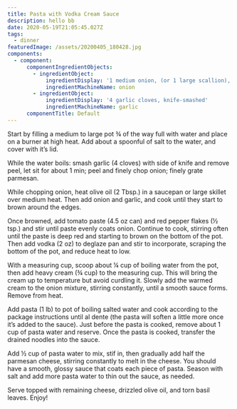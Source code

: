 ```yaml
---
title: Pasta with Vodka Cream Sauce
description: hello bb
date: 2020-05-19T21:05:45.027Z
tags:
  - dinner
featuredImage: /assets/20200405_180428.jpg
components:
  - component:
      componentIngredientObjects:
        - ingredientObject:
            ingredientDisplay: '1 medium onion, (or 1 large scallion), finely chopped'
            ingredientMachineName: onion
        - ingredientObject:
            ingredientDisplay: '4 garlic cloves, knife-smashed'
            ingredientMachineName: garlic
      componentTitle: Default
---
```

Start by filling a medium to large pot ¾ of the way full with water and place on a burner at high heat. Add about a spoonful of salt to the water, and cover with it’s lid.

While the water boils: smash garlic (4 cloves) with side of knife and remove peel, let sit for about 1 min; peel and finely chop onion; finely grate parmesan. 

While chopping onion, heat olive oil (2 Tbsp.) in a saucepan or large skillet over medium heat. Then add onion and garlic, and cook until they start to brown around the edges. 

Once browned, add tomato paste (4.5 oz can) and red pepper flakes (½ tsp.) and stir until paste evenly coats onion. Continue to cook, stirring often until the paste is deep red and starting to brown on the bottom of the pot. Then add vodka (2 oz) to deglaze pan and stir to incorporate, scraping the bottom of the pot, and reduce heat to low. 

With a measuring cup, scoop about ¼ cup of boiling water from the pot, then add heavy cream (¾ cup) to the measuring cup. This will bring the cream up to temperature but avoid curdling it. Slowly add the warmed cream to the onion mixture, stirring constantly, until a smooth sauce forms. Remove from heat. 

Add pasta (1 lb) to pot of boiling salted water and cook according to the package instructions until al dente (the pasta will soften a little more once it’s added to the sauce). Just before the pasta is cooked, remove about 1 cup of pasta water and reserve. Once the pasta is cooked, transfer the drained noodles into the sauce. 

Add ½ cup of pasta water to mix, stif in, then gradually add half the parmesan cheese, stirring constantly to melt in the cheese. You should have a smooth, glossy sauce that coats each piece of pasta. Season with salt and add more pasta water to thin out the sauce, as needed. 

Serve topped with remaining cheese, drizzled olive oil, and torn basil leaves. Enjoy!
